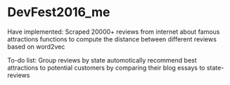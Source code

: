 # DevFest2016_me
Have implemented:
Scraped 20000+ reviews from internet about famous attractions
functions to compute the distance between different reviews based on word2vec

To-do list:
Group reviews by state
automotically recommend best attractions to potential customers by comparing their blog essays to state-reviews
